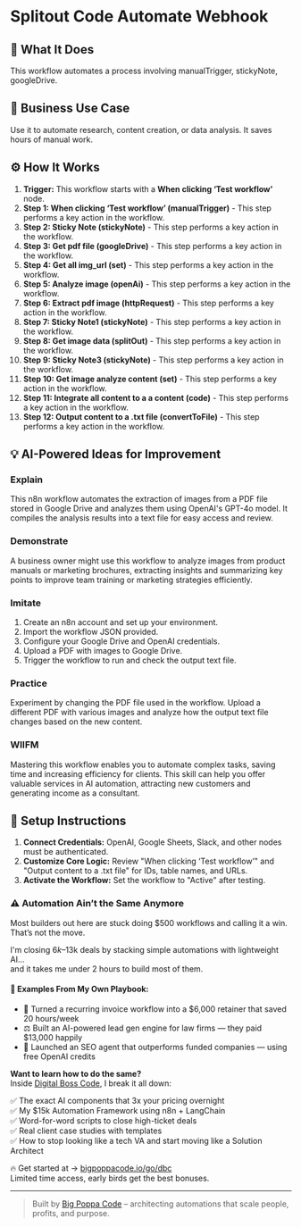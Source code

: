 # Splitout Code Automate Webhook

## 🚀 What It Does
This workflow automates a process involving manualTrigger, stickyNote, googleDrive.

## 💼 Business Use Case
Use it to automate research, content creation, or data analysis. It saves hours of manual work.

## ⚙️ How It Works
1.  **Trigger:** This workflow starts with a **When clicking ‘Test workflow’** node.
2. **Step 1: When clicking ‘Test workflow’ (manualTrigger)** - This step performs a key action in the workflow.
3. **Step 2: Sticky Note (stickyNote)** - This step performs a key action in the workflow.
4. **Step 3: Get pdf file (googleDrive)** - This step performs a key action in the workflow.
5. **Step 4: Get all img_url (set)** - This step performs a key action in the workflow.
6. **Step 5: Analyze image (openAi)** - This step performs a key action in the workflow.
7. **Step 6: Extract pdf image (httpRequest)** - This step performs a key action in the workflow.
8. **Step 7: Sticky Note1 (stickyNote)** - This step performs a key action in the workflow.
9. **Step 8: Get image data (splitOut)** - This step performs a key action in the workflow.
10. **Step 9: Sticky Note3 (stickyNote)** - This step performs a key action in the workflow.
11. **Step 10: Get image analyze content (set)** - This step performs a key action in the workflow.
12. **Step 11: Integrate all content to a a content (code)** - This step performs a key action in the workflow.
13. **Step 12: Output content to a .txt file (convertToFile)** - This step performs a key action in the workflow.

## 💡 AI-Powered Ideas for Improvement
### Explain
This n8n workflow automates the extraction of images from a PDF file stored in Google Drive and analyzes them using OpenAI's GPT-4o model. It compiles the analysis results into a text file for easy access and review.

### Demonstrate
A business owner might use this workflow to analyze images from product manuals or marketing brochures, extracting insights and summarizing key points to improve team training or marketing strategies efficiently.

### Imitate
1. Create an n8n account and set up your environment.
2. Import the workflow JSON provided.
3. Configure your Google Drive and OpenAI credentials.
4. Upload a PDF with images to Google Drive.
5. Trigger the workflow to run and check the output text file.

### Practice
Experiment by changing the PDF file used in the workflow. Upload a different PDF with various images and analyze how the output text file changes based on the new content.

### WIIFM
Mastering this workflow enables you to automate complex tasks, saving time and increasing efficiency for clients. This skill can help you offer valuable services in AI automation, attracting new customers and generating income as a consultant.

## 🔧 Setup Instructions
1. **Connect Credentials:** OpenAI, Google Sheets, Slack, and other nodes must be authenticated.
2. **Customize Core Logic:** Review "When clicking ‘Test workflow’" and "Output content to a .txt file" for IDs, table names, and URLs.
3. **Activate the Workflow:** Set the workflow to "Active" after testing.

### ⚠️ Automation Ain’t the Same Anymore

Most builders out here are stuck doing $500 workflows and calling it a win.  
That’s not the move.  

I'm closing $6k–$13k deals by stacking simple automations with lightweight AI...  
and it takes me under 2 hours to build most of them.

#### 🧠 Examples From My Own Playbook:
- 🔁 Turned a recurring invoice workflow into a $6,000 retainer that saved 20 hours/week  
- ⚖️ Built an AI-powered lead gen engine for law firms — they paid $13,000 happily  
- 🚀 Launched an SEO agent that outperforms funded companies — using free OpenAI credits  

**Want to learn how to do the same?**  
Inside [Digital Boss Code](https://bigpoppacode.io/go/dbc), I break it all down:

✅ The exact AI components that 3x your pricing overnight  
✅ My $15k Automation Framework using n8n + LangChain  
✅ Word-for-word scripts to close high-ticket deals  
✅ Real client case studies with templates  
✅ How to stop looking like a tech VA and start moving like a Solution Architect  

🔥 Get started at → [bigpoppacode.io/go/dbc](https://bigpoppacode.io/go/dbc)  
Limited time access, early birds get the best bonuses.

---
> Built by [Big Poppa Code](https://bigpoppacode.io) – architecting automations that scale people, profits, and purpose.
